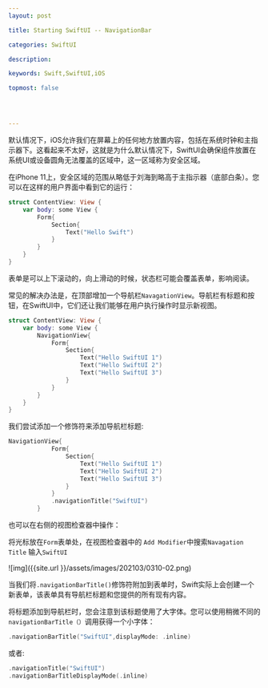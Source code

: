```yaml
---
layout: post

title: Starting SwiftUI -- NavigationBar

categories: SwiftUI

description: 

keywords: Swift,SwiftUI,iOS

topmost: false




---
```




默认情况下，iOS允许我们在屏幕上的任何地方放置内容，包括在系统时钟和主指示器下。这看起来不太好，这就是为什么默认情况下，SwiftUI会确保组件放置在系统UI或设备圆角无法覆盖的区域中，这一区域称为安全区域。

在iPhone 11上，安全区域的范围从略低于刘海到略高于主指示器（底部白条）。您可以在这样的用户界面中看到它的运行：

```swift
struct ContentView: View {
    var body: some View {
        Form{
            Section{
                Text("Hello Swift")
            }
        }
    }
}
```

表单是可以上下滚动的，向上滑动的时候，状态栏可能会覆盖表单，影响阅读。

常见的解决办法是，在顶部增加一个导航栏`NavagationView`。导航栏有标题和按钮，在SwiftUI中，它们还让我们能够在用户执行操作时显示新视图。

```swift
struct ContentView: View {
    var body: some View {
        NavigationView{
            Form{
                Section{
                    Text("Hello SwiftUI 1")
                    Text("Hello SwiftUI 2")
                    Text("Hello SwiftUI 3")
                }
            }
        }
    }
}
```

我们尝试添加一个修饰符来添加导航栏标题:

```swift
NavigationView{
            Form{
                Section{
                    Text("Hello SwiftUI 1")
                    Text("Hello SwiftUI 2")
                    Text("Hello SwiftUI 3")
                }
            }
            .navigationTitle("SwiftUI")
        }
```

也可以在右侧的视图检查器中操作：

将光标放在`Form`表单处，在视图检查器中的 `Add Modifier`中搜索`Navagation Title` 输入`SwiftUI`

![img]({{site.url }}/assets/images/202103/0310-02.png)

当我们将`.navigationBarTitle()`修饰符附加到表单时，Swift实际上会创建一个新表单，该表单具有导航栏标题和您提供的所有现有内容。

将标题添加到导航栏时，您会注意到该标题使用了大字体。您可以使用稍微不同的`navigationBarTitle（）`调用获得一个小字体：

```swift
.navigationBarTitle("SwiftUI",displayMode: .inline)
```

或者:

```swift
.navigationTitle("SwiftUI")
.navigationBarTitleDisplayMode(.inline)
```

